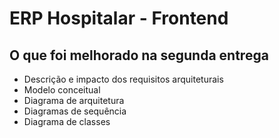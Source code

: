 # ERP Hospitalar - Frontend

## O que foi melhorado na segunda entrega

- Descrição e impacto dos requisitos arquiteturais
- Modelo conceitual
- Diagrama de arquitetura
- Diagramas de sequência
- Diagrama de classes
